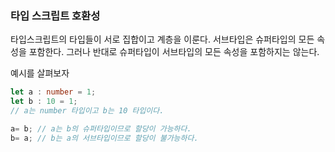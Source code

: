 ### 타입 스크립트 호환성

타입스크립트의 타입들이 서로 집합이고 계층을 이룬다.
서브타입은 슈퍼타입의 모든 속성을 포함한다. 그러나 반대로 슈퍼타입이 서브타입의 모든 속성을 포함하지는 않는다.

예시를 살펴보자

```typescript
let a : number = 1;
let b : 10 = 1;
// a는 number 타입이고 b는 10 타입이다.

a= b; // a는 b의 슈퍼타입이므로 할당이 가능하다.
b= a; // b는 a의 서브타입이므로 할당이 불가능하다.
```

```